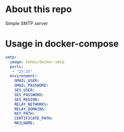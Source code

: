 # About this repo

Simple SMTP server

# Usage in docker-compose

```yaml
smtp:
  image: tehes/docker-smtp
  ports:
   - "25:25"
  environment:
    GMAIL_USER:
    GMAIL_PASSWORD:
    SES_USER:
    SES_PASSWORD:
    SES_REGION:
    RELAY_NETWORKS:
    RELAY_DOMAINS:
    KEY_PATH:
    CERTIFICATE_PATH:
    MAILNAME:
    ```